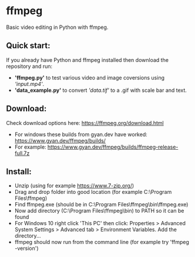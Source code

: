 # ffmpeg
Basic video editing in Python with ffmpeg.
## Quick start:
If you already have Python and ffmpeg installed then download the repository and run:
- **'ffmpeg.py'** to test various video and image coversions using _'input.mp4'_.
- **'data_example.py'** to convert _'data.tif'_ to a .gif with scale bar and text.

## Download:
Check download options here: https://ffmpeg.org/download.html
- For windows these builds from gyan.dev have worked: https://www.gyan.dev/ffmpeg/builds/
- For example: https://www.gyan.dev/ffmpeg/builds/ffmpeg-release-full.7z

## Install:
- Unzip (using for example https://www.7-zip.org/)
- Drag and drop folder into good location (for example C:\Program Files\ffmpeg\)
- Find ffmpeg.exe (should be in C:\Program Files\ffmpeg\bin\ffmpeg.exe)
- Now add directory (C:\Program Files\ffmpeg\bin\) to PATH so it can be found
- For Windows 10 right click 'This PC' then click:
 Properties > Advanced System Settings > Advanced tab > Environment Variables. Add the directory...
- ffmpeg should now run from the command line (for example try 'ffmpeg -version')
